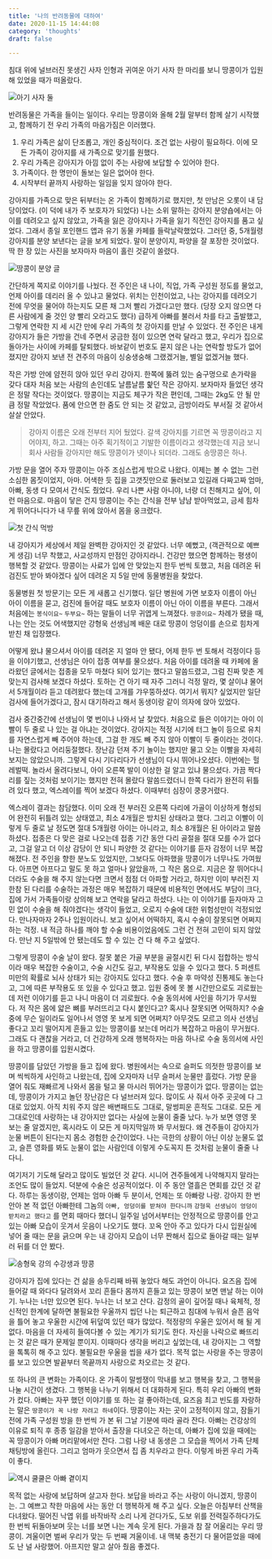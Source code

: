 ```yaml
---
title: '나의 반려동물에 대하여'
date: 2020-11-15 14:44:08
category: 'thoughts'
draft: false

---
```


침대 위에 널브러진 못생긴 사자 인형과 귀여운 아기 사자 한 마리를 보니 땅콩이가 입원해 있었을 때가 떠올랐다.

![아기 사자 둘](./images/peanut_0.png)

반려동물은 가족을 들이는 일이다. 우리는 땅콩이와 올해 2월 말부터 함께 살기 시작했고, 함께하기 전 우리 가족의 마음가짐은 이러했다.

1. 우리 가족은 삶이 단조롭고, 개인 중심적이다. 조건 없는 사랑이 필요하다. 이에 모든 가족이 강아지를 새 가족으로 맞기를 원했다.
2. 우리 가족은 강아지가 아낌 없이 주는 사랑에 보답할 수 있어야 한다.
3. 가족이다. 한 명만이 돌보는 일은 없어야 한다.
4. 시작부터 끝까지 사랑하는 일임을 잊지 않아야 한다.

강아지를 가족으로 맞은 뒤부터는 온 가족이 함께하기로 했지만, 첫 만남은 오롯이 내 담당이었다. (이 덕에 내가 주 보호자가 되었다) 나는 소위 말하는 강아지 분양숍에서는 아이를 데려오고 싶지 않았고, 가족을 잃은 강아지나 가족을 잃기 직전인 강아지를 품고 싶었다. 그래서 종일 포인핸드 앱과 유기 동물 카페를 들락날락했었다. 그러던 중, 5개월령 강아지를 분양 보낸다는 글을 보게 되었다. 말이 분양이지, 파양을 잘 포장한 것이었다. 딱 한 장 있는 사진을 보자마자 마음이 홀린 것같이 쏠렸다.

![땅콩이 분양 글](./images/peanut_1.jpg)

간단하게 쪽지로 이야기를 나눴다. 전 주인은 내 나이, 직업, 가족 구성원 정도를 물었고, 언제 아이를 데리러 올 수 있냐고 물었다. 위치는 인천이었고, 나는 강아지를 데려오기 전에 무엇을 물어야 하는지도 모른 채 그저 빨리 가겠다고만 했다. (당장 오지 않으면 다른 사람에게 줄 것인 양 빨리 오라고도 했다) 급하게 아빠를 불러서 차를 타고 출발했고, 그렇게 연락한 지 세 시간 만에 우리 가족의 첫 강아지를 만날 수 있었다. 전 주인은 내게 강아지가 들은 가방을 건네 주면서 궁금한 점이 있으면 연락 달라고 했고, 우리가 집으로 돌아가는 사이에 카페를 탈퇴했다. 바보같이 번호도 묻지 않은 나는 연락할 방도가 없어졌지만 강아지 보낸 전 견주의 마음이 싱숭생숭해 그랬겠거늘, 별일 없겠거늘 했다.

작은 가방 안에 얌전히 앉아 있던 우리 강아지. 한쪽에 뚫려 있는 숨구멍으로 손가락을 갖다 대자 처음 보는 사람의 손인데도 날름날름 핥던 작은 강아지. 보자마자 들었던 생각은 정말 작다는 것이었다. 땅콩이는 지금도 체구가 작은 편인데, 그때는 2kg도 안 될 만큼 정말 작았었다. 품에 안으면 한 줌도 안 되는 것 같았고, 금방이라도 부서질 것 같아서 살살 안았다.

> 강아지 이름은 오래 전부터 지어 뒀었다. 갈색 강아지를 기르면 꼭 땅콩이라고 지어야지, 하고. 그때는 아주 획기적이고 기발한 이름이라고 생각했는데 지금 보니 회사 사람들 강아지만 해도 땅콩이가 넷이나 되더라. 그래도 송땅콩은 하나.

가방 문을 열어 주자 땅콩이는 아주 조심스럽게 밖으로 나왔다. 이제는 볼 수 없는 그런 소심한 몸짓이었지, 아마. 어색한 듯 집을 고갯짓만으로 둘러보고 있길래 다짜고짜 엄마, 아빠, 동생 다 모여서 간식도 줬었다. 우리 나쁜 사람 아니야, 너랑 더 친해지고 싶어, 이런 마음으로. 마음이 닿은 건지 땅콩이는 주는 간식을 전부 냠냠 받아먹었고, 금세 힘차게 뛰어다니다가 내 무릎 위에 앉아서 몸을 웅크렸다.

![첫 간식 먹방](./images/peanut_2.jpg)

내 강아지가 세상에서 제일 완벽한 강아지인 것 같았다. 너무 예뻤고, (객관적으로 예쁘게 생김) 너무 착했고, 사교성까지 만점인 강아지라니. 건강만 했으면 함께하는 평생이 행복할 것 같았다. 땅콩이는 사료가 입에 안 맞았는지 한두 번씩 토했고, 처음 데려온 뒤 검진도 받아 봐야겠다 싶어 데려온 지 5일 만에 동물병원을 찾았다.

동물병원 첫 방문기는 모든 게 새롭고 신기했다. 일단 병원에 가면 보호자 이름이 아닌 아이 이름을 묻고, 검진에 들어갈 때도 보호자 이름이 아닌 아이 이름을 부른다. 그래서 처음에는 `봉식이요~` `두부요~` 하는 말들이 너무 귀엽게 느껴졌다. `땅콩이요~` 차례가 됐을 때, 나는 안는 것도 어색했지만 강형욱 선생님께 배운 대로 땅콩이 엉덩이를 손으로 힘차게 받친 채 입장했다.

어떻게 왔냐 물으셔서 아이를 데려온 지 얼마 안 됐다, 어제 한두 번 토해서 걱정이다 등을 이야기했고, 선생님은 아이 접종 여부를 물으셨다. 처음 아이를 데려올 때 카페에 올라왔던 글에서는 접종을 모두 마쳤다 되어 있기는 했다고 말씀드렸고, 그럼 진짜 맞춘 게 맞는지 검사해 보겠다 하셨다. 토하는 건 아기 때 자주 그러니 걱정 말라, 몇 살이냐 물어서 5개월이라 듣고 데려왔다 했는데 고개를 갸우뚱하셨다. 여기서 뭐지? 싶었지만 일단 검사에 들어가겠다고, 잠시 대기하라고 해서 동생이랑 같이 의자에 앉아 있었다.

검사 중간중간에 선생님이 몇 번이나 나와서 날 찾았다. 처음으로 들은 이야기는 아이 이빨이 두 줄로 나 있는 걸 아냐는 것이었다. 강아지는 적정 시기에 터그 놀이 등으로 유치를 자연스럽게 빼 주어야 하는데, 그걸 한 개도 빼 주지 않아 이빨이 두 줄이라는 것이다. 나는 몰랐다고 어리둥절했다. 장난감 던져 주기 놀이는 했지만 물고 오는 이빨을 자세히 보지는 않았으니까. 그렇게 다시 기다리다가 선생님이 다시 뛰어나오셨다. 이번에는 헐레벌떡. 놀라서 올려다보니, 아이 오른쪽 발이 이상한 걸 알고 있냐 물으셨다. 가끔 짝다리를 짚는 것처럼 보이기는 했지만 전혀 몰랐다 말씀드렸더니 한쪽 다리가 완전히 뒤틀려 있다 했고, 엑스레이를 찍어 보겠다 하셨다. 이때부터 심장이 쿵쿵거렸다.

엑스레이 결과는 참담했다. 이미 오래 전 부러진 오른쪽 다리에 가골이 이상하게 형성되어 완전히 뒤틀려 있는 상태였고, 최소 4개월은 방치된 상태라고 했다. 그리고 이빨이 이렇게 두 줄로 날 정도면 절대 5개월령 아이는 아니라고, 최소 8개월은 된 아이라고 말씀하셨다. 접종은 다 맞은 걸로 나오는데 접종 기간 동안 다리 골절을 절대 모를 수가 없다고, 그걸 알고 더 이상 감당이 안 되니 파양한 것 같다는 이야기를 듣자 감정이 너무 복잡해졌다. 전 주인을 향한 분노도 있었지만, 그보다도 아파했을 땅콩이가 너무나도 가여웠다. 아프면 아프다고 말도 못 하고 얼마나 앓았을까, 그 작은 몸으로. 지금은 잘 뛰어다니더라도 수술을 해 주지 않는다면 크면서 점점 더 아파할 거라고, 하지만 이미 부러진 지 한참 된 다리를 수술하는 과정은 매우 복잡하기 때문에 비용적인 면에서도 부담이 크다, 집에 가서 가족들이랑 상의해 보고 연락을 달라고 하셨다. 나는 이 이야기를 듣자마자 고민 없이 수술을 해 줘야겠다는 생각이 들었고, 오로지 수술에 대한 위험성만이 걱정되었다. 만나자마자 2주나 입원이라니. 보고 싶어서 어떡하지, 혹시 수술이 잘못되면 어쩌지 하는 걱정. 내 적금 하나를 깨야 할 수술 비용이었음에도 그런 건 전혀 고민이 되지 않았다. 만난 지 5일밖에 안 됐는데도 할 수 있는 건 다 해 주고 싶었다.

그렇게 땅콩이 수술 날이 왔다. 잘못 붙은 가골 부분을 골절시킨 뒤 다시 접합하는 방식이라 매우 복잡한 수술이고, 수술 시간도 길고, 부작용도 있을 수 있다고 했다. 5 퍼센트 미만의 확률로 뇌사 상태가 되는 강아지도 있다고 했다. 수술 후 마약성 진통제도 놓는다고, 그에 따른 부작용도 또 있을 수 있다고 했고. 입원 중에 못 볼 시간만으로도 괴로웠는데 저런 이야기를 듣고 나니 마음이 더 괴로웠다. 수술 동의서에 사인을 하기가 무서웠다. 저 작은 몸에 얇은 뼈를 부러뜨리고 다시 붙인다고? 혹시나 잘못되면 어떡하지? 수술 중에 무슨 일이라도 일어나서 영영 못 보게 되면 어쩌지? 아무것도 모르고 의사 선생님 좋다고 꼬리 떨어지게 흔들고 있는 땅콩이를 보는데 머리가 복잡하고 마음이 무거웠다. 그래도 다 괜찮을 거라고, 더 건강하게 오래 행복하자는 마음 하나로 수술 동의서에 사인을 하고 땅콩이를 입원시켰다.

땅콩이를 담았던 가방을 들고 집에 왔다. 병원에서는 속으로 슬퍼도 의젓한 땅콩이를 보며 씩씩하게 사인하고 나왔는데, 집에 오자마자 너무 슬퍼서 눈물만 흘렀다. 가방 문을 열어 줘도 재빠르게 나와서 몸을 털고 물 마시러 뛰어가는 땅콩이가 없다. 땅콩이는 없는데, 땅콩이가 가지고 놀던 장난감은 다 널브러져 있다. 많이도 사 줘서 아주 곳곳에 다 그대로 있었지. 아직 치워 주지 않은 배변패드도 그대로, 말썽피운 흔적도 그대로. 모든 게 그대로인데 사랑하는 내 강아지만 없다는 사실에 눈물이 줄줄 났다. 누가 보면 영영 못 보는 줄 알겠지만, 혹시라도 이 모든 게 마지막일까 봐 무서웠다. 왜 견주들이 강아지가 눈물 버튼이 된다는지 몸소 경험한 순간이었다. 나는 극한의 상황이 아닌 이상 눈물도 없고, 슬픈 영화를 봐도 눈물이 없는 사람인데 이렇게 수도꼭지 튼 것처럼 눈물이 줄줄 나다니.

여기저기 기도해 달라고 많이도 빌었던 것 같다. 시니어 견주들에게 나약해지지 말라는 조언도 많이 들었지. 덕분에 수술은 성공적이었다. 이 주 동안 열흘은 면회를 갔던 것 같다. 하루는 동생이랑, 언제는 엄마 아빠 두 분이서, 언제는 또 아빠랑 나랑. 강아지 한 번 안아 본 적 없던 아빠한테 그놈의 `아빠, 엉덩이를 받쳐야 한다니까` `강형욱 선생님이 엉덩이 받치라고 했다고` 를 면회 때마다 했더니 일주일 넘어서부터는 안정적으로 땅콩이를 안고 있는 아빠 모습이 웃겨서 웃음이 나오기도 했다. 꼬옥 안아 주고 있다가 다시 입원실에 넣어 줄 때는 문을 긁으며 우는 내 강아지 모습이 너무 짠해서 집으로 돌아갈 때는 일부러 뒤를 더 안 봤다. 

![송형욱 강의 수강생과 땅콩](./images/peanut_3.png)

강아지가 집에 있다는 건 삶을 송두리째 바꿔 놓았다 해도 과언이 아니다. 요즈음 집에 들어갈 때 와다다 달려와서 꼬리 흔들다 몸까지 흔들고 있는 땅콩이 보면 맨날 하는 이야기. 누나는 너만 있으면 된다. 누나는 너 보고 산다. 감정의 골이 깊어질 때나 육체적, 정신적인 한계에 달하면 불필요한 우울까지 씹던 나는 퇴근하고 침대에 누워서 슬픈 음악을 틀어 놓고 우울한 시간에 뒤덮여 있던 때가 많았다. 적정량의 우울은 있어서 해 될 게 없다. 마음을 더 자세히 들여다볼 수 있는 계기가 되기도 한다. 자신을 나락으로 빠뜨리는 것 같은 때가 문제일 뿐이지. 이때마다 생각을 버리고 싶었는데, 내 강아지는 그 역할을 톡톡히 해 주고 있다. 불필요한 우울을 씹을 새가 없다. 목적 없는 사랑을 주는 땅콩이를 보고 있으면 발끝부터 목끝까지 사랑으로 차오르는 것 같다. 

또 하나의 큰 변화는 가족이다. 온 가족이 말썽쟁이 막내를 보고 행복을 찾고, 그 행복을 나눌 시간이 생겼다. 그 행복을 나누기 위해서 더 대화하게 된다. 특히 우리 아빠의 변화가 컸다. 아빠는 자꾸 했던 이야기를 또 하는 걸 좋아하는데, 요즈음 최고 빈도를 자랑하는 말은 `땅콩이가 꼭 나랑 자려고 하네`이다. 땅콩이는 자는 곳이 고정적이지 않고, 잠들기 전에 가족 구성원 방을 한 번씩 가 본 뒤 그날 기분에 따라 골라 잔다. 아빠는 건강상의 이유로 퇴직 후 종종 일감을 받아서 출장을 다녀오곤 하는데, 아빠가 집에 있을 때에는 꼭 땅콩이가 아빠 머리맡에서만 잔다. 그럼 나랑 내 동생은 그 모습을 찍어서 가족 단체 채팅방에 올린다. 그리고 엄마가 웃으면서 집 좀 치우라고 한다. 이렇게 바뀐 우리 가족이 좋다.

![역시 쿨쿨은 아빠 곁이지](./images/peanut_4.jpg)

목적 없는 사랑에 보답하며 살고자 한다. 보답을 바라고 주는 사랑이 아니겠지, 땅콩이는. 그 예쁘고 착한 마음에 사는 동안 더 행복하게 해 주고 싶다. 오늘은 아침부터 산책을 다녀왔다. 떨어진 낙엽 위를 바작바작 소리 나게 걷다가도, 도보 위를 전력질주하다가도 한 번씩 뒤돌아보며 웃는 너를 보면 나는 계속 웃게 된다. 가을과 참 잘 어울리는 우리 땅콩이. 겨울이면 벌써 우리가 맞는 두 번째 겨울이네. 내 맥북 충전기 다 물어뜯었을 때에도 난 널 사랑했어. 아프지만 말고 살아 줬음 좋겠다.

